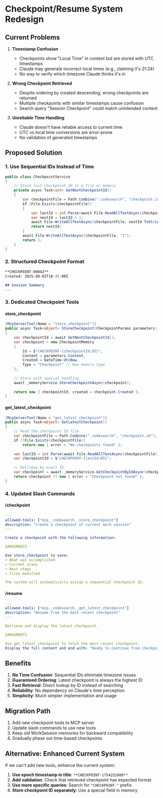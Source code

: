 # Checkpoint/Resume System Redesign

## Current Problems

1. **Timestamp Confusion**
   - Checkpoints show "Local Time" in content but are stored with UTC timestamps
   - Claude may generate incorrect local times (e.g., claiming it's 21:24)
   - No way to verify which timezone Claude thinks it's in

2. **Wrong Checkpoint Retrieved**
   - Despite ordering by created descending, wrong checkpoints are returned
   - Multiple checkpoints with similar timestamps cause confusion
   - Search query "Session Checkpoint" could match unintended content

3. **Unreliable Time Handling**
   - Claude doesn't have reliable access to current time
   - UTC vs local time conversions are error-prone
   - No validation of generated timestamps

## Proposed Solution

### 1. Use Sequential IDs Instead of Time

```csharp
public class CheckpointService
{
    // Store last checkpoint ID in a file or memory
    private async Task<int> GetNextCheckpointId()
    {
        var checkpointFile = Path.Combine(".codesearch", "checkpoint.id");
        if (File.Exists(checkpointFile))
        {
            var lastId = int.Parse(await File.ReadAllTextAsync(checkpointFile));
            var nextId = lastId + 1;
            await File.WriteAllTextAsync(checkpointFile, nextId.ToString());
            return nextId;
        }
        await File.WriteAllTextAsync(checkpointFile, "1");
        return 1;
    }
}
```

### 2. Structured Checkpoint Format

```markdown
**CHECKPOINT-00042**
Created: 2025-08-03T18:45:00Z

## Session Summary
...
```

### 3. Dedicated Checkpoint Tools

#### store_checkpoint
```csharp
[McpServerTool(Name = "store_checkpoint")]
public async Task<object> StoreCheckpoint(CheckpointParams parameters)
{
    var checkpointId = await GetNextCheckpointId();
    var checkpoint = new CheckpointMemory
    {
        Id = $"CHECKPOINT-{checkpointId:D5}",
        Content = parameters.Content,
        Created = DateTime.UtcNow,
        Type = "Checkpoint" // New memory type
    };
    
    // Store with special handling
    await _memoryService.StoreCheckpointAsync(checkpoint);
    
    return new { checkpointId, created = checkpoint.Created };
}
```

#### get_latest_checkpoint
```csharp
[McpServerTool(Name = "get_latest_checkpoint")]
public async Task<object> GetLatestCheckpoint()
{
    // Read the checkpoint ID file
    var checkpointFile = Path.Combine(".codesearch", "checkpoint.id");
    if (!File.Exists(checkpointFile))
        return new { error = "No checkpoints found" };
    
    var lastId = int.Parse(await File.ReadAllTextAsync(checkpointFile));
    var checkpointId = $"CHECKPOINT-{lastId:D5}";
    
    // Retrieve by exact ID
    var checkpoint = await _memoryService.GetCheckpointByIdAsync(checkpointId);
    return checkpoint ?? new { error = "Checkpoint not found" };
}
```

### 4. Updated Slash Commands

#### /checkpoint
```yaml
---
allowed-tools: ["mcp__codesearch__store_checkpoint"]
description: "Create a checkpoint of current work session"
---

Create a checkpoint with the following information:

$ARGUMENTS

Use store_checkpoint to save:
- What was accomplished
- Current state
- Next steps
- Files modified

The system will automatically assign a sequential checkpoint ID.
```

#### /resume
```yaml
---
allowed-tools: ["mcp__codesearch__get_latest_checkpoint"]
description: "Resume from the most recent checkpoint"
---

Retrieve and display the latest checkpoint.

$ARGUMENTS

Use get_latest_checkpoint to fetch the most recent checkpoint.
Display the full content and end with: "Ready to continue from checkpoint. What would you like to work on?"
```

## Benefits

1. **No Time Confusion**: Sequential IDs eliminate timezone issues
2. **Guaranteed Ordering**: Latest checkpoint is always the highest ID
3. **Fast Retrieval**: Direct lookup by ID instead of searching
4. **Reliability**: No dependency on Claude's time perception
5. **Simplicity**: Much simpler implementation and usage

## Migration Path

1. Add new checkpoint tools to MCP server
2. Update slash commands to use new tools
3. Keep old WorkSession memories for backward compatibility
4. Gradually phase out time-based checkpoints

## Alternative: Enhanced Current System

If we can't add new tools, enhance the current system:

1. **Use epoch timestamp in title**: `**CHECKPOINT-1754252680**`
2. **Add validation**: Check that retrieved checkpoint has expected format
3. **Use more specific queries**: Search for `"CHECKPOINT-"` prefix
4. **Store checkpoint ID separately**: Use a special field in memory